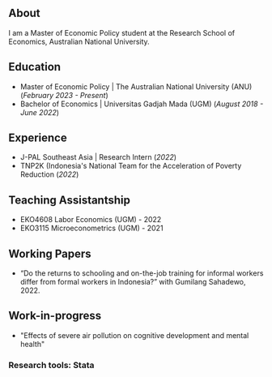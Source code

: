 ## About
I am a Master of Economic Policy student at the Research School of Economics, Australian National University.

## Education						       		
- Master of Economic Policy | The Australian National University (ANU) (_February 2023 - Present_)	 			        		
- Bachelor of Economics | Universitas Gadjah Mada (UGM) (_August 2018 - June 2022_)

## Experience
- J-PAL Southeast Asia | Research Intern (_2022_)
- TNP2K (Indonesia's National Team for the Acceleration of Poverty Reduction (_2022_)

## Teaching Assistantship
- EKO4608 Labor Economics (UGM) - 2022
- EKO3115 Microeconometrics (UGM) - 2021

## Working Papers
- “Do the returns to schooling and on-the-job training for informal workers differ from formal workers in Indonesia?” with Gumilang Sahadewo, 2022.

## Work-in-progress
- "Effects of severe air pollution on cognitive development and mental health"

### Research tools: Stata
